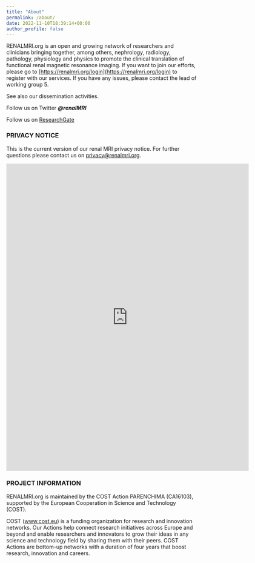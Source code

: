 ```yaml
---
title: "About"
permalink: /about/
date: 2022-11-10T18:39:14+00:00
author_profile: false
---
```


RENALMRI.org is an open and growing network of researchers and clinicians bringing together, among others, nephrology, radiology, pathology, physiology and physics to promote the clinical translation of functional renal magnetic resonance imaging. If you want to join our efforts, please go to [https://renalmri.org/login](https://renalmri.org/login) to register with our services. If you have any issues, please contact the lead of working group 5.

See also our dissemination activities.

Follow us on Twitter ***@renalMRI***

Follow us on [ResearchGate](https://www.researchgate.net/project/PARENCHIMA-Magnetic-Resonance-Imaging-Biomarkers-for-Chronic-Kidney-Disease)

### PRIVACY NOTICE
This is the current version of our renal MRI privacy notice. For further questions please contact us on privacy@renalmri.org.

<iframe src="https://docs.google.com/forms/d/e/1FAIpQLSfPbyU29iJ_Kwowao283cShPudQaCWUo2MPDLsEBE_SIvylQg/viewform?embedded=true" width="640" height="812" frameborder="0" marginheight="0" marginwidth="0">Загрузка…</iframe>

### PROJECT INFORMATION
RENALMRI.org is maintained by the COST Action PARENCHIMA (CA16103), supported by the European Cooperation in Science and Technology (COST).  

COST (www.cost.eu) is a funding organization for research and innovation networks.  Our Actions help connect research initiatives across Europe and beyond and enable researchers and innovators to grow their ideas in any science and technology field by sharing them with their peers. COST Actions are bottom-up networks with a duration of four years that boost research, innovation and careers.

